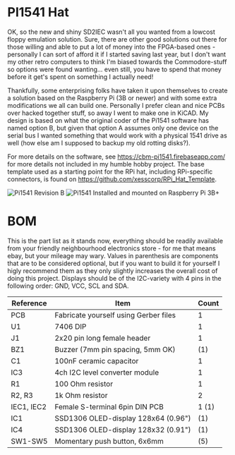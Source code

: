 # PI1541 Hat
OK, so the new and shiny SD2IEC wasn't all you wanted from a lowcost floppy
emulation solution. Sure, there are other good solutions out there for those
willing and able to put a lot of money into the FPGA-based ones - personally
I can sort of afford it if I started saving last year, but I don't want my
other retro computers to think I'm biased towards the Commodore-stuff so 
options were found wanting... even still, you have to spend that money
before it get's spent on something I actually need!

Thankfully, some enterprising folks have taken it upon themselves to create a
solution based on the Raspberry Pi (3B or newer) and with some extra
modifications we all can build one. Personally I prefer clean and nice PCBs
over hacked together stuff, so away I went to make one in KiCAD. My design is
based on what the original coder of the Pi1541 software has named option B, but
given that option A assumes only one device on the serial bus I wanted something
that would work with a physical 1541 drive as well (how else am I supposed to 
backup my old rotting disks?).

For more details on the software, see https://cbm-pi1541.firebaseapp.com/ for
more details not included in my humble hobby project. The base template used as a
starting point for the RPi hat, including RPi-specific connectors, is found on
https://github.com/xesscorp/RPi_Hat_Template.

![Pi1541 Revision B](https://raw.githubusercontent.com/tebl/Pi1541-Hat/master/gallery/2018-08-05%2023.22.30.jpg)
![Pi1541 Installed and mounted on Raspberry Pi 3B+](https://raw.githubusercontent.com/tebl/Pi1541-Hat/master/gallery/2018-08-05%2014.16.36.jpg)

# BOM
This is the part list as it stands now, everything should be readily available
from your friendly neighbourhood electronics store - for me that means ebay, but
your mileage may wary. Values in parenthesis are components that are to be
considered optional, but if you want to build it for yourself I higly recommend
them as they only slightly increases the overall cost of doing this project.
Displays should be of the I2C-variety with 4 pins in the following order: GND,
VCC, SCL and SDA.

| Reference | Item                                  | Count |
| --------- | ------------------------------------- | ----- |
| PCB       | Fabricate yourself using Gerber files |     1 |
| U1        | 7406 DIP                              |     1 |
| J1        | 2x20 pin long female header           |     1 |
| BZ1       | Buzzer (7mm pin spacing, 5mm OK)      |   (1) |
| C1        | 100nF ceramic capacitor               |     1 |
| IC3       | 4ch I2C level converter module        |     1 |
| R1        | 100 Ohm resistor                      |     1 |
| R2, R3    | 1k Ohm resistor                       |     2 |
| IEC1, IEC2| Female S-terminal 6pin DIN PCB        |  1 (1)|
| IC1       | SSD1306 OLED-display 128x64 (0.96")   |    (1)|
| IC4       | SSD1306 OLED-display 128x32 (0.91")   |    (1)|
| SW1-SW5   | Momentary push button, 6x6mm          |    (5)|